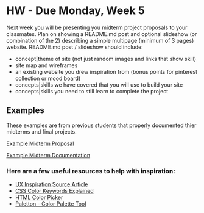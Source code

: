 # HW - Due Monday, Week 5

Next week you will be presenting you midterm project proposals to your classmates. Plan on showing a README.md post and optional slideshow (or combination of the 2) describing a simple multipage (minimum of 3 pages) website. README.md post / slideshow should include:

* concept|theme of site (not just random images and links that show skill)
* site map  and wireframes
* an existing website you drew inspiration from (bonus points for pinterest collection or mood board)
* concepts|skills we have covered that you will use to build your site
* concepts|skills you need to still learn to complete the project

## Examples
These examples are from previous students that properly documented thier midterms and final projects. 

[Example Midterm Proposal](http://sites.bxmc.poly.edu/~isabellaweaver/webdev/?p=9)

[Example Midterm Documentation](https://samantascreations.com/2015/10/25/midterm-presentation/)

### Here are a few useful resources to help with inspiration:

* [UX Inspiration Source Article](http://mediatemple.net/blog/tips/top-seven-sites-for-ux-inspiration/?utm_source=weekly_newsletter&utm_medium=email&utm_content=kylie_img&utm_campaign=02092016_newsletter&j=50758766&e=katieadee@gmail.com&l=32460871_HTML&u=372480720&mid=10825691&jb=49)
* [CSS Color Keywords Explained](http://www.w3schools.com/cssref/css_colors.asp)
* [HTML Color Picker](http://www.w3schools.com/colors/colors_picker.asp)
* [Paletton - Color Palette Tool](http://paletton.com)


